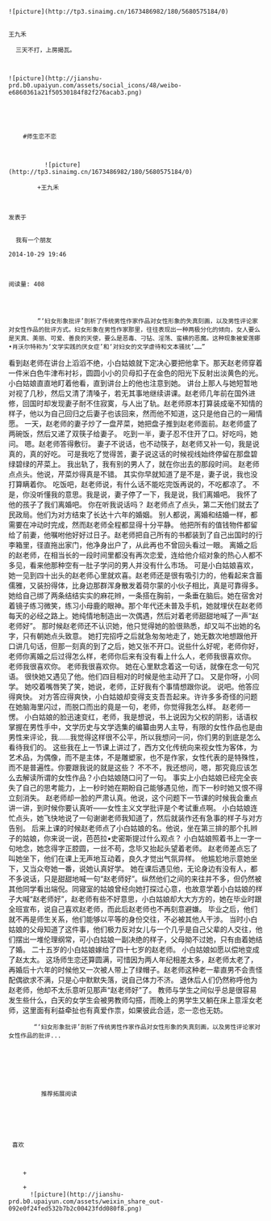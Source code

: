 
    
  
    ![picture](http://tp3.sinaimg.cn/1673486982/180/5680575184/0)
    

    王九禾
  
      三天不打，上房揭瓦。

  
  
    ![picture](http://jianshu-prd.b0.upaiyun.com/assets/social_icons/48/weibo-e6860361a21f50530184f82f276acab3.png)
  


    
      
        #师生恋不恋
        
          
            
              ![picture](http://tp3.sinaimg.cn/1673486982/180/5680575184/0)
            
            +王九禾
        
        
    
    发表于 

    
      我有一个朋友

    2014-10-29 19:46

    

    阅读量: 408
  


        
            “‘妇女形象批评’剖析了传统男性作家作品对女性形象的失真刻画，以及男性评论家对女性作品的批评方式。妇女形象在男性作家那里，往往表现出一种两极分化的倾向，女人要么是天真、美丽、可爱、善良的天使，要么是恶毒、刁钻、淫荡、蛮横的恶魔。这种现象被爱莲娜•肖沃尔特称为‘文学实践的厌女症’和‘对妇女的文学虐待和文本骚扰’……”
  看到赵老师在讲台上滔滔不绝，小白姑娘就下定决心要把他拿下。那天赵老师穿着一件米白色牛津布衬衫，圆圆小小的贝母扣子在金色的阳光下反射出淡黄色的光。小白姑娘直直地盯着他看，直到讲台上的他也注意到她。
  讲台上那人与她短暂地对视了几秒，然后又清了清嗓子，若无其事地继续讲课。赵老师几年前在国外进修，回国时却发现妻子耐不住寂寞，与人出了轨。赵老师原本打算装成毫不知情的样子，他以为自己回归之后妻子也该回来，然而他不知道，这只是他自己的一厢情愿。
  一天，赵老师的妻子炒了一盘芹菜，她把盘子推到赵老师面前。赵老师盛了两碗饭，然后又递了双筷子给妻子。
  吃到一半，妻子忍不住开了口。好吃吗，她问。
  嗯。赵老师答得敷衍。
  妻子不说话，也不动筷子，赵老师又补一句，我是说真的，真的好吃。
  可是我吃了觉得苦，妻子说这话的时候视线始终停留在那盘碧绿碧绿的芹菜上。
  我出轨了，我有别的男人了，就在你出去的那段时间。
  赵老师点点头。他说，芹菜炒得真是不错。
  其实你早就知道了是不是，妻子说，我也没打算瞒着你。
  吃饭吧，赵老师说，有什么话不能吃完饭再说的，不吃都凉了。
  不是，你没听懂我的意思。我是说，妻子停了一下，我是说，我们离婚吧。
  我怀了他的孩子了我们离婚吧。
  你在听我说话吗？
  赵老师点了点头，第二天他们就去了民政局。他们为对方结束了长达十六年的婚姻。
  别人都说，离婚和结婚一样，都需要在冲动时完成，然而赵老师全程都显得十分平静。
  他把所有的值钱物件都留给了前妻，他嘱咐他好好过日子。赵老师把自己所有的书都装到了自己出国时的行李箱里，径直拖出家门，他净身出户了，从此再也不曾回头看过一眼。
  离婚之后的赵老师，在相当长的一段时间里都没有再次恋爱，连给他介绍对象的热心人都不多见，看来他那种空有一肚子学问的男人并没有什么市场。
  可是小白姑娘喜欢，她一见到四十出头的赵老师心里就欢喜。赵老师还是很有吸引力的，他看起来含蓄儒雅，又装扮得体，比身边那群浑身散发着荷尔蒙的小伙子相比，真是可靠得多。
  她给自己绑了两条结结实实的麻花辫，一条搭在胸前，一条垂在脑后。她在宿舍对着镜子练习微笑，练习小母鹿的眼神。那个年代还未普及手机，她就埋伏在赵老师每天的必经之路上。她纯情地制造出一次偶遇，然后对着老师甜甜地喊了一声“赵老师好”。
  那时候赵老师还不认识她，他只觉得她的脸很熟悉，却又叫不出她的名字，只有朝她点头致意。
  她打完招呼之后就急匆匆地走了，她无数次地想跟他开口讲几句话，但那一刻真的到了之后，她又张不开口。说些什么好呢，老师你好，老师你离婚之后过得怎么样，老师你后来有没有看上什么人，老师我很喜欢你。
  老师我很喜欢你。
  老师我很喜欢你。
  她在心里默念着这一句话，就像在念一句咒语。
  很快她又遇见了他。他们四目相对的时候是他主动开了口。
  又是你呀，小同学。
  她咬着嘴唇笑了笑，她说，老师，正好我有个事情想跟你说。
  说吧。他答应得爽快。
  对方答应得爽快，小白姑娘却变得支支吾吾起来。许许多多奇怪的问题在她脑海里闪过，而脱口而出的竟是一句，老师，你觉得我怎么样。
  赵老师一愣。
  小白姑娘的脸迅速变红，老师，我是想说，书上说因为父权的阴影，话语权掌握在男性手中，文学历史与文学选集的编纂由男人主导，有限的女性作品也是由男性来评论，我……我觉得这样很不公平，所以我想问一问，你们男的到底是怎么看待我们的。
  这些我在上一节课上讲过了，西方文化传统向来视女性为客体，为艺术品，为偶像，而不是主体，不是雕塑家，也不是作家，女性代表的是特殊性，而不是普遍性。你要跟我说的就是这些？
  不不不，我还想问，嗯，那究竟应该怎么去解读所谓的女性作品？小白姑娘随口问了一句。
  事实上小白姑娘已经完全丧失了自己的思考能力，上一秒时她在期盼自己能够遇见他，而下一秒时她又恨不得立刻消失。
  赵老师却一脸的严肃认真。他说，这个问题下一节课的时候我会重点讲一讲，到时候你要认真听——女性主义文学批评是个考试重点啊。
  小白姑娘连忙点头，她飞快地说了一句谢谢老师我知道了，然后就装作还有急事的样子与对方告别。
  后来上课的时候赵老师点了小白姑娘的名。他说，坐在第三排的那个扎辫子的姑娘，你来说一说，芭芭拉•史密斯提过什么观点？
  小白姑娘照着书上一字一句地念，她念得字正腔圆，一丝不苟，念毕又抬起头望着老师。
  赵老师差点忘了叫她坐下，他们在课上无声地互动着，良久才觉出气氛异样。
  他尴尬地示意她坐下，又当众夸她一番，说她认真好学。
  她在课后遇见他，无论身边有没有人，都不多说话，只是甜甜地喊一句“赵老师好”。纵然他们之间的来往并不多，但仍然被其他同学看出端倪。同寝室的姑娘曾经向她打探过心意，也故意学着小白姑娘的样子大喊“赵老师好”，赵老师有些不好意思，小白姑娘却大大方方的，她在毕业时跟全班宣布，说自己喜欢赵老师，而此后赵老师也不再刻意避嫌。
  毕业之后，他们就不再是师生关系，他们能够以平等的身份交往，不必被其他人干涉。
  当时小白姑娘的父母知道了这件事，他们极力反对女儿与一个几乎是自己父辈的人交往，他们摆出一堆伦理纲常，可小白姑娘一副决绝的样子，父母拗不过她，只有由着她结了婚。
  二十五岁的小白姑娘嫁给了四十七岁的赵老师。
  小白姑娘如愿以偿地变成了赵太太。
  这场师生恋还算圆满，可惜因为两人年纪相差太多，赵老师太老了，再婚后十六年的时候他又一次被人带上了绿帽子。赵老师这种老一辈直男不会责怪配偶欲求不满，只是心中默默失落，说自己体力不济。
  退休后人们仍然称呼他为赵老师，他却不太乐意听见那声“赵老师好”了。
  教师与学生之间似乎总是很容易发生些什么，白天的女学生会被男教师勾搭，而晚上的男学生又躺在床上意淫女老师，这里面有利益牵扯也有真爱作祟，如果彼此合适，恋一恋也无妨。

        
           “‘妇女形象批评’剖析了传统男性作家作品对女性形象的失真刻画，以及男性评论家对女性作品的批评...
      
    
    
      
      
      
          
             推荐拓展阅读
        
      
    
    
      
          
     喜欢

      
      
        +
                  
        +
          ![picture](http://jianshu-prd.b0.upaiyun.com/assets/weixin_share_out-092e0f24fed532b7b2c00423fdd080f8.png)
        
      
    
  


